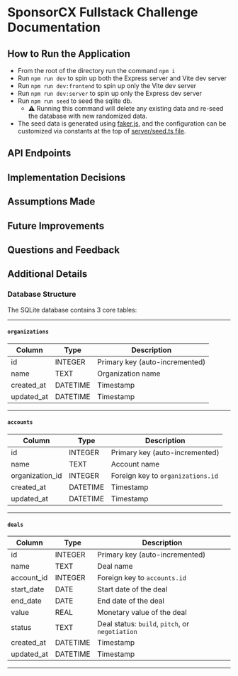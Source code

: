 # SponsorCX Fullstack Challenge Documentation

## How to Run the Application

- From the root of the directory run the command `npm i`
- Run `npm run dev` to spin up both the Express server and Vite dev server
- Run `npm run dev:frontend` to spin up only the Vite dev server
- Run `npm run dev:server` to spin up only the Express dev server
- Run `npm run seed` to seed the sqlite db.
  - ⚠️ Running this command will delete any existing data and re-seed the database with new randomized data.
- The seed data is generated using [faker.js](https://fakerjs.dev/), and the configuration can be customized via constants at the top of [server/seed.ts file](server/seed.ts#L7).

## API Endpoints

## Implementation Decisions

## Assumptions Made

## Future Improvements

## Questions and Feedback

## Additional Details

### Database Structure

The SQLite database contains 3 core tables:

---

#### `organizations`

| Column     | Type     | Description                    |
| ---------- | -------- | ------------------------------ |
| id         | INTEGER  | Primary key (auto-incremented) |
| name       | TEXT     | Organization name              |
| created_at | DATETIME | Timestamp                      |
| updated_at | DATETIME | Timestamp                      |

---

#### `accounts`

| Column          | Type     | Description                       |
| --------------- | -------- | --------------------------------- |
| id              | INTEGER  | Primary key (auto-incremented)    |
| name            | TEXT     | Account name                      |
| organization_id | INTEGER  | Foreign key to `organizations.id` |
| created_at      | DATETIME | Timestamp                         |
| updated_at      | DATETIME | Timestamp                         |

---

#### `deals`

| Column     | Type     | Description                                     |
| ---------- | -------- | ----------------------------------------------- |
| id         | INTEGER  | Primary key (auto-incremented)                  |
| name       | TEXT     | Deal name                                       |
| account_id | INTEGER  | Foreign key to `accounts.id`                    |
| start_date | DATE     | Start date of the deal                          |
| end_date   | DATE     | End date of the deal                            |
| value      | REAL     | Monetary value of the deal                      |
| status     | TEXT     | Deal status: `build`, `pitch`, or `negotiation` |
| created_at | DATETIME | Timestamp                                       |
| updated_at | DATETIME | Timestamp                                       |

---

